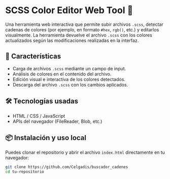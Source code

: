 # SCSS Color Editor Web Tool 🎨

Una herramienta web interactiva que permite subir archivos `.scss`, detectar cadenas de colores (por ejemplo, en formato `#hex`, `rgb()`, etc.) y editarlos visualmente. La herramienta devuelve el archivo `.scss` con los colores actualizados según las modificaciones realizadas en la interfaz.

## 🚀 Características

- Carga de archivos `.scss` mediante un campo de input.
- Análisis de colores en el contenido del archivo.
- Edición visual e interactiva de los colores detectados.
- Descarga del archivo `.scss` con los cambios aplicados.

## 🛠️ Tecnologías usadas

- HTML / CSS / JavaScript
- APIs del navegador (FileReader, Blob, etc.)

## 📦 Instalación y uso local

Puedes clonar el repositorio y abrir el archivo `index.html` directamente en tu navegador:

```bash
git clone https://github.com/Celgadis/buscador_cadenes
cd tu-repositorio